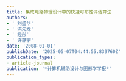 ```yaml
---
title: 集成电路物理设计中的快速可布性评估算法
authors:
- ' 刘盛华'
- ' 洪先龙'
- ' 经彤'
- ' 许静宇'
date: '2008-01-01'
publishDate: '2025-05-07T04:44:55.839760Z'
publication_types:
- article-journal
publication: '*计算机辅助设计与图形学学报*'
---
```

